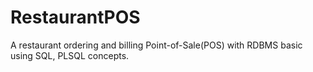 # RestaurantPOS
A restaurant ordering and billing Point-of-Sale(POS) with RDBMS basic using SQL, PLSQL concepts.

